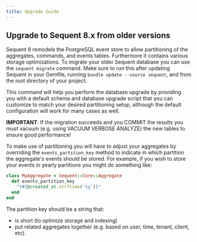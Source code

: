 ```yaml
---
title: Upgrade Guide
---
```


## Upgrade to Sequent 8.x from older versions

Sequent 8 remodels the PostgreSQL event store to allow partitioning of
the aggregates, commands, and events tables. Furthermore it contains
various storage optimizations. To migrate your older Sequent database
you can use the `sequent migrate` command. Make sure to run this after
updating Sequent in your Gemfile, running `bundle update --source
sequent`, and from the root directory of your project.

This command will help you perform the database upgrade by providing
you with a default schema and database upgrade script that you can
customize to match your desired partitioning setup, although the
default configuration will work for many cases as well.

**IMPORTANT**: If the migration succeeds and you COMMIT the results
you must vacuum (e.g. using VACUUM VERBOSE ANALYZE) the new tables to
ensure good performance!

To make use of partitioning you will have to adjust your aggregates by
overriding the `events_partition_key` method to indicate in which
partition the aggregate's events should be stored. For example, if you
wish to store your events in yearly partitions you might do something
like:

```ruby
class MyAggregate < Sequent::Core::Aggregate
  def events_partition_key
    "Y#{@created_at.strftime('%y')}"
  end
end
```

The partition key should be a string that:

- is short (to optimize storage and indexing)
- put related aggregates together (e.g. based on user, time, tenant,
  client, etc).
